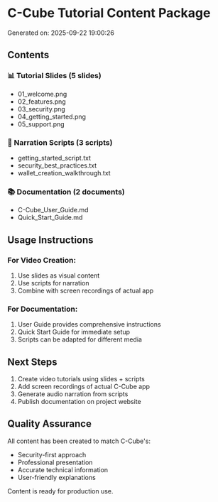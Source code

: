 # C-Cube Tutorial Content Package

Generated on: 2025-09-22 19:00:26

## Contents

### 📊 Tutorial Slides (5 slides)
- 01_welcome.png
- 02_features.png
- 03_security.png
- 04_getting_started.png
- 05_support.png

### 📝 Narration Scripts (3 scripts)
- getting_started_script.txt
- security_best_practices.txt
- wallet_creation_walkthrough.txt

### 📚 Documentation (2 documents)
- C-Cube_User_Guide.md
- Quick_Start_Guide.md

## Usage Instructions

### For Video Creation:
1. Use slides as visual content
2. Use scripts for narration
3. Combine with screen recordings of actual app

### For Documentation:
1. User Guide provides comprehensive instructions
2. Quick Start Guide for immediate setup
3. Scripts can be adapted for different media

## Next Steps

1. Create video tutorials using slides + scripts
2. Add screen recordings of actual C-Cube app
3. Generate audio narration from scripts
4. Publish documentation on project website

## Quality Assurance

All content has been created to match C-Cube's:
- Security-first approach
- Professional presentation
- Accurate technical information
- User-friendly explanations

Content is ready for production use.